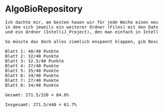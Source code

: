 # AlgoBioRepository

<pre>Ich dachte mir, am besten hauen wir für jede Woche einen neuen Ordner rein,
in dem sich jeweils ein weiterer Ordner (Files) mit den Datein zu den Aufgaben 
und ein Ordner (IntelliJ_Project), den man einfach in IntelliJ als Project öffnen kann, befinden.

So müsste das doch alles ziemlich enspannt klappen, gib Bescheid, wenn du was ändern willst.

Blatt 1: 40/40 Punkte
Blatt 2: 32/40 Punkte
Blatt 3: 32.5/40 Punkte
Blatt 4: 37/40 Punkte
Blatt 5: 35/40 Punkte
Blatt 6: 34/40 Punkte
Blatt 7: 27/40 Punkte
Blatt 8: 34/40 Punkte

Gesamt: 271.5/320 = 84.8%

Insgesamt: 271.5/440 = 61.7%
</pre>

